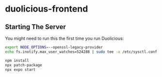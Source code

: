 # duolicious-frontend

## Starting The Server

You might need to run this the first time you run Duolicious:

```bash
export NODE_OPTIONS=--openssl-legacy-provider
echo fs.inotify.max_user_watches=524288 | sudo tee -a /etc/sysctl.conf && sudo sysctl -p
```

```bash
npm install
npx patch-package
npx expo start
```
